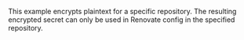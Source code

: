 This example encrypts plaintext for a specific repository. The resulting encrypted secret can only be used in Renovate config in the specified repository.
